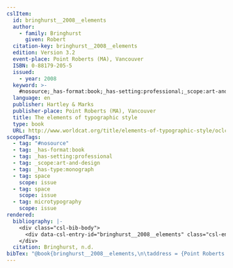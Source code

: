 ```yaml
---
cslItem:
  id: bringhurst__2008__elements
  author:
    - family: Bringhurst
      given: Robert
  citation-key: bringhurst__2008__elements
  edition: Version 3.2
  event-place: Point Roberts (MA), Vancouver
  ISBN: 0-88179-205-5
  issued:
    - year: 2008
  keyword: >-
    #nosource;_has-format:book;_has-setting:professional;_scope:art-and-design;_has-type:monograph;collection::space::space::microtypography
  language: en
  publisher: Hartley & Marks
  publisher-place: Point Roberts (MA), Vancouver
  title: The elements of typographic style
  type: book
  URL: http://www.worldcat.org/title/elements-of-typographic-style/oclc/55633787
scopedTags:
  - tag: "#nosource"
  - tag: _has-format:book
  - tag: _has-setting:professional
  - tag: _scope:art-and-design
  - tag: _has-type:monograph
  - tag: space
    scope: issue
  - tag: space
    scope: issue
  - tag: microtypography
    scope: issue
rendered:
  bibliography: |-
    <div class="csl-bib-body">
      <div data-csl-entry-id="bringhurst__2008__elements" class="csl-entry">Bringhurst, R. n.d.. <i>The elements of typographic style</i> (Version 3.2). Hartley &#38; Marks. http://www.worldcat.org/title/elements-of-typographic-style/oclc/55633787</div>
    </div>
  citation: Bringhurst, n.d.
bibTex: "@book{bringhurst__2008__elements,\n\taddress = {Point Roberts (MA), Vancouver},\n\tauthor = {Bringhurst, Robert},\n\tedition = {Version 3.2},\n\tpublisher = {Hartley & Marks},\n\ttitle = {The elements of typographic style},\n}\n\n"
---
```

